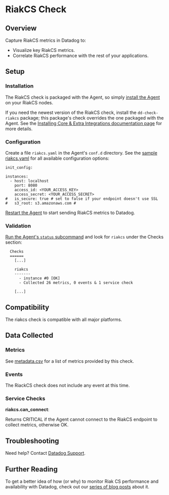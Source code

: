 # RiakCS Check

## Overview

Capture RiakCS metrics in Datadog to:

* Visualize key RiakCS metrics.
* Correlate RiakCS performance with the rest of your applications.

## Setup
### Installation

The RiakCS check is packaged with the Agent, so simply [install the Agent](https://app.datadoghq.com/account/settings#agent) on your RiakCS nodes.

If you need the newest version of the RiakCS check, install the `dd-check-riakcs` package; this package's check overrides the one packaged with the Agent. See the [Installing Core & Extra Integrations documentation page](https://docs.datadoghq.com/agent/faq/install-core-extra/) for more details.

### Configuration

Create a file `riakcs.yaml` in the Agent's `conf.d` directory. See the [sample riakcs.yaml](https://github.com/DataDog/integrations-core/blob/master/riakcs/conf.yaml.example) for all available configuration options:

```
init_config:

instances:
  - host: localhost
    port: 8080
    access_id: <YOUR_ACCESS_KEY>
    access_secret: <YOUR_ACCESS_SECRET>
#   is_secure: true # set to false if your endpoint doesn't use SSL
#   s3_root: s3.amazonaws.com #
```

[Restart the Agent](https://docs.datadoghq.com/agent/faq/agent-commands/#start-stop-restart-the-agent) to start sending RiakCS metrics to Datadog.

### Validation

[Run the Agent's `status` subcommand](https://docs.datadoghq.com/agent/faq/agent-commands/#agent-status-and-information) and look for `riakcs` under the Checks section:

```
  Checks
  ======
    [...]

    riakcs
    -------
      - instance #0 [OK]
      - Collected 26 metrics, 0 events & 1 service check

    [...]
```

## Compatibility

The riakcs check is compatible with all major platforms.

## Data Collected
### Metrics

See [metadata.csv](https://github.com/DataDog/integrations-core/blob/master/riakcs/metadata.csv) for a list of metrics provided by this check.

### Events
The RiackCS check does not include any event at this time.

### Service Checks

**riakcs.can_connect**:

Returns CRITICAL if the Agent cannot connect to the RiakCS endpoint to collect metrics, otherwise OK.

## Troubleshooting
Need help? Contact [Datadog Support](http://docs.datadoghq.com/help/).

## Further Reading
To get a better idea of how (or why) to monitor Riak CS performance and availability with Datadog, check out our [series of blog posts](https://www.datadoghq.com/blog/monitor-riak-cs-performance-and-availability/) about it.
